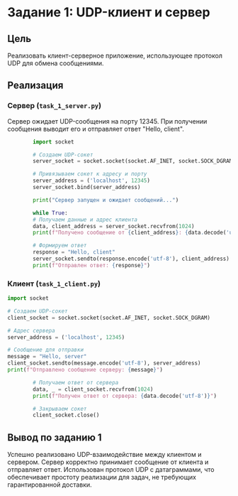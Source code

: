 # Задание 1: UDP-клиент и сервер

## Цель
Реализовать клиент-серверное приложение, использующее протокол UDP для обмена сообщениями.

## Реализация

### Сервер (`task_1_server.py`)
Сервер ожидает UDP-сообщения на порту 12345. При получении сообщения выводит его и отправляет ответ "Hello, client".
```python
        import socket

        # Создаем UDP-сокет
        server_socket = socket.socket(socket.AF_INET, socket.SOCK_DGRAM)

        # Привязываем сокет к адресу и порту
        server_address = ('localhost', 12345)
        server_socket.bind(server_address)

        print("Сервер запущен и ожидает сообщений...")

        while True:
        # Получаем данные и адрес клиента
        data, client_address = server_socket.recvfrom(1024)
        print(f"Получено сообщение от {client_address}: {data.decode('utf-8')}")

        # Формируем ответ
        response = "Hello, client"
        server_socket.sendto(response.encode('utf-8'), client_address)
        print(f"Отправлен ответ: {response}")
```

### Клиент (`task_1_client.py`)
```python
import socket

# Создаем UDP-сокет
client_socket = socket.socket(socket.AF_INET, socket.SOCK_DGRAM)

# Адрес сервера
server_address = ('localhost', 12345)

# Сообщение для отправки
message = "Hello, server"
client_socket.sendto(message.encode('utf-8'), server_address)
print(f"Отправлено сообщение серверу: {message}")

        # Получаем ответ от сервера
        data, _ = client_socket.recvfrom(1024)
        print(f"Получен ответ от сервера: {data.decode('utf-8')}")

        # Закрываем сокет
        client_socket.close()
```
## Вывод по заданию 1
Успешно реализовано UDP-взаимодействие между клиентом и сервером. Сервер корректно принимает сообщение от клиента и отправляет ответ. Использован протокол UDP с датаграммами, что обеспечивает простоту реализации для задач, не требующих гарантированной доставки.
